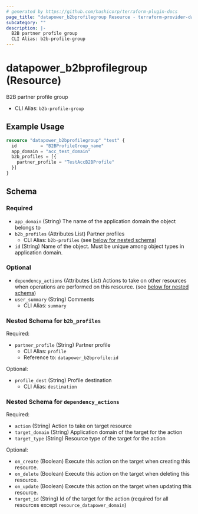 ```yaml
---
# generated by https://github.com/hashicorp/terraform-plugin-docs
page_title: "datapower_b2bprofilegroup Resource - terraform-provider-datapower"
subcategory: ""
description: |-
  B2B partner profile group
  CLI Alias: b2b-profile-group
---
```


# datapower_b2bprofilegroup (Resource)

B2B partner profile group
  - CLI Alias: `b2b-profile-group`

## Example Usage

```terraform
resource "datapower_b2bprofilegroup" "test" {
  id         = "B2BProfileGroup_name"
  app_domain = "acc_test_domain"
  b2b_profiles = [{
    partner_profile = "TestAccB2BProfile"
  }]
}
```

<!-- schema generated by tfplugindocs -->
## Schema

### Required

- `app_domain` (String) The name of the application domain the object belongs to
- `b2b_profiles` (Attributes List) Partner profiles
  - CLI Alias: `b2b-profiles` (see [below for nested schema](#nestedatt--b2b_profiles))
- `id` (String) Name of the object. Must be unique among object types in application domain.

### Optional

- `dependency_actions` (Attributes List) Actions to take on other resources when operations are performed on this resource. (see [below for nested schema](#nestedatt--dependency_actions))
- `user_summary` (String) Comments
  - CLI Alias: `summary`

<a id="nestedatt--b2b_profiles"></a>
### Nested Schema for `b2b_profiles`

Required:

- `partner_profile` (String) Partner profile
  - CLI Alias: `profile`
  - Reference to: `datapower_b2bprofile:id`

Optional:

- `profile_dest` (String) Profile destination
  - CLI Alias: `destination`


<a id="nestedatt--dependency_actions"></a>
### Nested Schema for `dependency_actions`

Required:

- `action` (String) Action to take on target resource
- `target_domain` (String) Application domain of the target for the action
- `target_type` (String) Resource type of the target for the action

Optional:

- `on_create` (Boolean) Execute this action on the target when creating this resource.
- `on_delete` (Boolean) Execute this action on the target when deleting this resource.
- `on_update` (Boolean) Execute this action on the target when updating this resource.
- `target_id` (String) Id of the target for the action (required for all resources except `resource_datapower_domain`)
